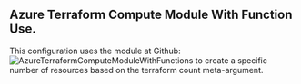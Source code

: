 ## Azure Terraform Compute Module With Function Use.
This configuration uses the module at Github: ![AzureTerraformComputeModuleWithFunctions](https://github.com/Jzjudith/AzureTerraformComputeModuleWithFunctions?ref=main") to create a specific number of resources based on the terraform count meta-argument.




